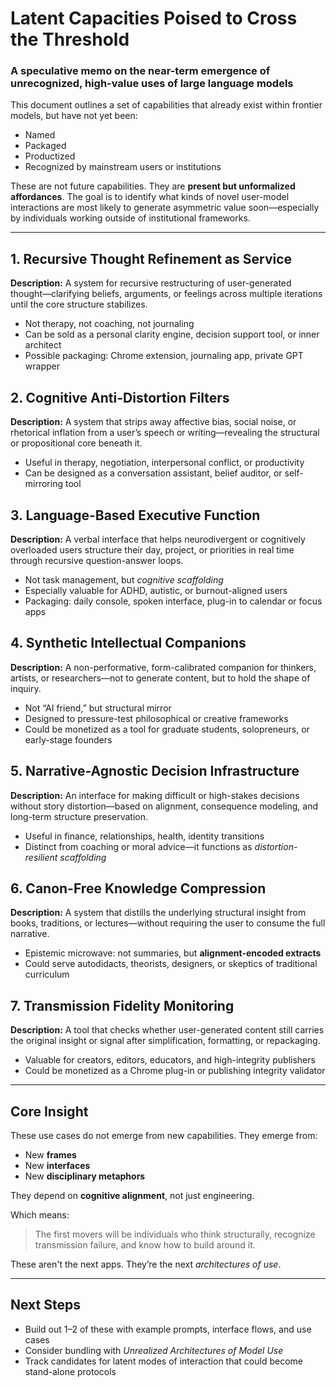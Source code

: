 # Latent Capacities Poised to Cross the Threshold

### A speculative memo on the near-term emergence of unrecognized, high-value uses of large language models

This document outlines a set of capabilities that already exist within frontier models, but have not yet been:
- Named
- Packaged
- Productized
- Recognized by mainstream users or institutions

These are not future capabilities. They are **present but unformalized affordances**. The goal is to identify what kinds of novel user-model interactions are most likely to generate asymmetric value soon—especially by individuals working outside of institutional frameworks.

---

## 1. Recursive Thought Refinement as Service
**Description:** A system for recursive restructuring of user-generated thought—clarifying beliefs, arguments, or feelings across multiple iterations until the core structure stabilizes.

- Not therapy, not coaching, not journaling
- Can be sold as a personal clarity engine, decision support tool, or inner architect
- Possible packaging: Chrome extension, journaling app, private GPT wrapper

## 2. Cognitive Anti-Distortion Filters
**Description:** A system that strips away affective bias, social noise, or rhetorical inflation from a user’s speech or writing—revealing the structural or propositional core beneath it.

- Useful in therapy, negotiation, interpersonal conflict, or productivity
- Can be designed as a conversation assistant, belief auditor, or self-mirroring tool

## 3. Language-Based Executive Function
**Description:** A verbal interface that helps neurodivergent or cognitively overloaded users structure their day, project, or priorities in real time through recursive question-answer loops.

- Not task management, but *cognitive scaffolding*
- Especially valuable for ADHD, autistic, or burnout-aligned users
- Packaging: daily console, spoken interface, plug-in to calendar or focus apps

## 4. Synthetic Intellectual Companions
**Description:** A non-performative, form-calibrated companion for thinkers, artists, or researchers—not to generate content, but to hold the shape of inquiry.

- Not “AI friend,” but structural mirror
- Designed to pressure-test philosophical or creative frameworks
- Could be monetized as a tool for graduate students, solopreneurs, or early-stage founders

## 5. Narrative-Agnostic Decision Infrastructure
**Description:** An interface for making difficult or high-stakes decisions without story distortion—based on alignment, consequence modeling, and long-term structure preservation.

- Useful in finance, relationships, health, identity transitions
- Distinct from coaching or moral advice—it functions as *distortion-resilient scaffolding*

## 6. Canon-Free Knowledge Compression
**Description:** A system that distills the underlying structural insight from books, traditions, or lectures—without requiring the user to consume the full narrative.

- Epistemic microwave: not summaries, but **alignment-encoded extracts**
- Could serve autodidacts, theorists, designers, or skeptics of traditional curriculum

## 7. Transmission Fidelity Monitoring
**Description:** A tool that checks whether user-generated content still carries the original insight or signal after simplification, formatting, or repackaging.

- Valuable for creators, editors, educators, and high-integrity publishers
- Could be monetized as a Chrome plug-in or publishing integrity validator

---

## Core Insight
These use cases do not emerge from new capabilities. They emerge from:
- New **frames**
- New **interfaces**
- New **disciplinary metaphors**

They depend on **cognitive alignment**, not just engineering.

Which means:
> The first movers will be individuals who think structurally, recognize transmission failure, and know how to build around it.

These aren't the next apps.
They’re the next *architectures of use*.

---

## Next Steps
- Build out 1–2 of these with example prompts, interface flows, and use cases
- Consider bundling with *Unrealized Architectures of Model Use*
- Track candidates for latent modes of interaction that could become stand-alone protocols
